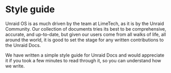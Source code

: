 # Style guide

Unraid OS is as much driven by the team at LimeTech, as it is by the Unraid Community. Our collection of documents tries its best to be comprehensive, accurate, and up-to-date, but given our users come from all walks of life, all around the world, it is good to set the stage for any written contributions to the Unraid Docs.

We have written a simple style guide for Unraid Docs and would appreciate it if you took a few minutes to read through it, so you can understand how we write.
